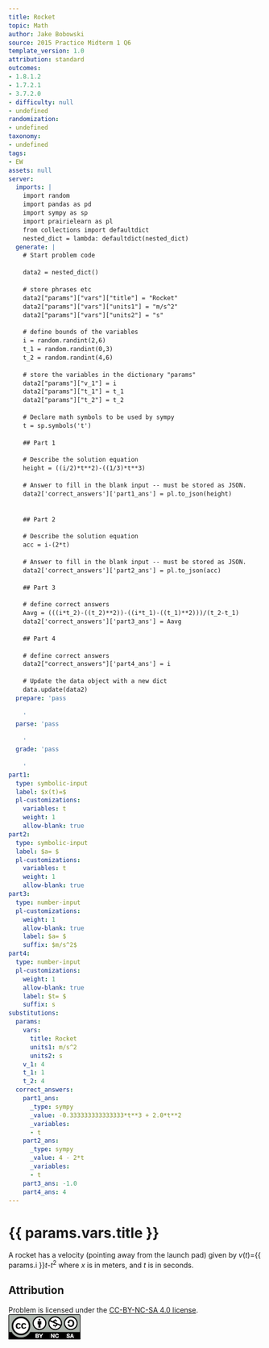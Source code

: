 ```yaml
---
title: Rocket
topic: Math
author: Jake Bobowski
source: 2015 Practice Midterm 1 Q6
template_version: 1.0
attribution: standard
outcomes:
- 1.8.1.2
- 1.7.2.1
- 3.7.2.0
- difficulty: null
- undefined
randomization:
- undefined
taxonomy:
- undefined
tags:
- EW
assets: null
server:
  imports: |
    import random
    import pandas as pd
    import sympy as sp
    import prairielearn as pl
    from collections import defaultdict
    nested_dict = lambda: defaultdict(nested_dict)
  generate: |
    # Start problem code

    data2 = nested_dict()

    # store phrases etc
    data2["params"]["vars"]["title"] = "Rocket"
    data2["params"]["vars"]["units1"] = "m/s^2"
    data2["params"]["vars"]["units2"] = "s"

    # define bounds of the variables
    i = random.randint(2,6)
    t_1 = random.randint(0,3)
    t_2 = random.randint(4,6)

    # store the variables in the dictionary "params"
    data2["params"]["v_1"] = i
    data2["params"]["t_1"] = t_1
    data2["params"]["t_2"] = t_2

    # Declare math symbols to be used by sympy
    t = sp.symbols('t')

    ## Part 1

    # Describe the solution equation
    height = ((i/2)*t**2)-((1/3)*t**3)

    # Answer to fill in the blank input -- must be stored as JSON.
    data2['correct_answers']['part1_ans'] = pl.to_json(height)


    ## Part 2

    # Describe the solution equation
    acc = i-(2*t)

    # Answer to fill in the blank input -- must be stored as JSON.
    data2['correct_answers']['part2_ans'] = pl.to_json(acc)

    ## Part 3

    # define correct answers
    Aavg = (((i*t_2)-((t_2)**2))-((i*t_1)-((t_1)**2)))/(t_2-t_1)
    data2['correct_answers']['part3_ans'] = Aavg

    ## Part 4

    # define correct answers
    data2["correct_answers"]['part4_ans'] = i

    # Update the data object with a new dict
    data.update(data2)
  prepare: 'pass

    '
  parse: 'pass

    '
  grade: 'pass

    '
part1:
  type: symbolic-input
  label: $x(t)=$
  pl-customizations:
    variables: t
    weight: 1
    allow-blank: true
part2:
  type: symbolic-input
  label: $a= $
  pl-customizations:
    variables: t
    weight: 1
    allow-blank: true
part3:
  type: number-input
  pl-customizations:
    weight: 1
    allow-blank: true
    label: $a= $
    suffix: $m/s^2$
part4:
  type: number-input
  pl-customizations:
    weight: 1
    allow-blank: true
    label: $t= $
    suffix: s
substitutions:
  params:
    vars:
      title: Rocket
      units1: m/s^2
      units2: s
    v_1: 4
    t_1: 1
    t_2: 4
  correct_answers:
    part1_ans:
      _type: sympy
      _value: -0.333333333333333*t**3 + 2.0*t**2
      _variables:
      - t
    part2_ans:
      _type: sympy
      _value: 4 - 2*t
      _variables:
      - t
    part3_ans: -1.0
    part4_ans: 4
---
```

# {{ params.vars.title }}
A rocket has a velocity (pointing away from the launch pad) given by $v(t)$={{ params.i }}$t$-$t^2$
where $x$ is in meters, and $t$ is in seconds.

## Attribution

Problem is licensed under the [CC-BY-NC-SA 4.0 license](https://creativecommons.org/licenses/by-nc-sa/4.0/).<br> ![The Creative Commons 4.0 license requiring attribution-BY, non-commercial-NC, and share-alike-SA license.](https://raw.githubusercontent.com/firasm/bits/master/by-nc-sa.png)